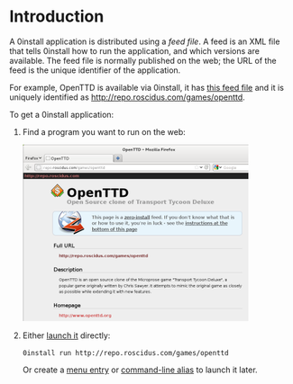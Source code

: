 # Introduction

A 0install application is distributed using a _feed file_. A feed is an XML file that tells 0install how to run the application, and which versions are available. The feed file is normally published on the web; the URL of the feed is the unique identifier of the application.

For example, OpenTTD is available via 0install, it has [this feed file](http://repo.roscidus.com/games/openttd) and it is uniquely identified as <http://repo.roscidus.com/games/openttd>.

To get a 0install application:

1.  Find a program you want to run on the web:

    ![](../img/screens/find-url.png)

2.  Either [launch it](first-launch.md) directly:
    
    ```shell
    0install run http://repo.roscidus.com/games/openttd
    ```

    Or create a [menu entry](menu.md) or [command-line alias](alias.md) to launch it later.
